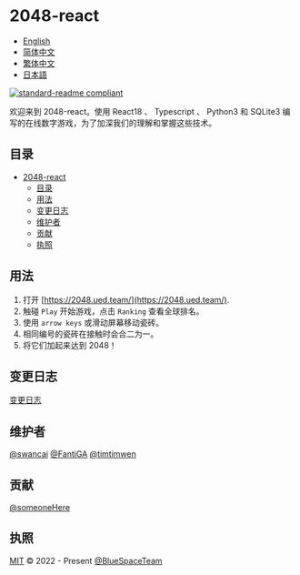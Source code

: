 # 2048-react

- [English](README.md)
- [简体中文](README.zh-CN.md)
- [繁体中文](README.zh-TW.md)
- [日本語](README.ja.md)

[![standard-readme compliant](https://img.shields.io/badge/standard--readme-OK-green.svg?style=flat-square)](https://github.com/RichardLitt/standard-readme)

欢迎来到 2048-react。使用 React18 、 Typescript 、 Python3 和 SQLite3 编写的在线数字游戏，为了加深我们的理解和掌握这些技术。

## 目录

- [2048-react](#2048-react)
  - [目录](#目录)
  - [用法](#用法)
  - [变更日志](#变更日志)
  - [维护者](#维护者)
  - [贡献](#贡献)
  - [执照](#执照)

## 用法

1. 打开 [https://2048.ued.team/](https://2048.ued.team/).
2. 触碰 `Play` 开始游戏，点击 `Ranking` 查看全球排名。
3. 使用 `arrow keys` 或滑动屏幕移动瓷砖。
4. 相同编号的瓷砖在接触时会合二为一。
5. 将它们加起来达到 2048！

## 变更日志

[变更日志](CHANGELOG.md)

## 维护者

[@swancai](https://github.com/swancai)
[@FantiGA](https://github.com/FantiGA)
[@timtimwen](https://github.com/timtimwen)

## 贡献

[@someoneHere](https://github.com/someoneHere)

## 执照

[MIT](LICENSE)  © 2022 - Present [@BlueSpaceTeam](https://github.com/BlueSpaceTeam)
